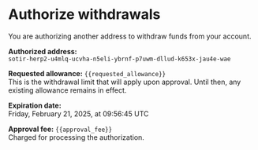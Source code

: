 # Authorize withdrawals

You are authorizing another address to withdraw funds from your account.

**Authorized address:**  
`sotir-herp2-u4mlq-ucvha-n5eli-ybrnf-p7uwm-dllud-k653x-jau4e-wae`

**Requested allowance:** `{{requested_allowance}}`  
This is the withdrawal limit that will apply upon approval. Until then, any existing allowance remains in effect.

**Expiration date:**    
Friday, February 21, 2025, at 09:56:45 UTC

**Approval fee:** `{{approval_fee}}`  
Charged for processing the authorization.